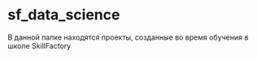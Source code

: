 # sf_data_science
В данной папке находятся проекты, созданные во время обучения в школе SkillFactory
